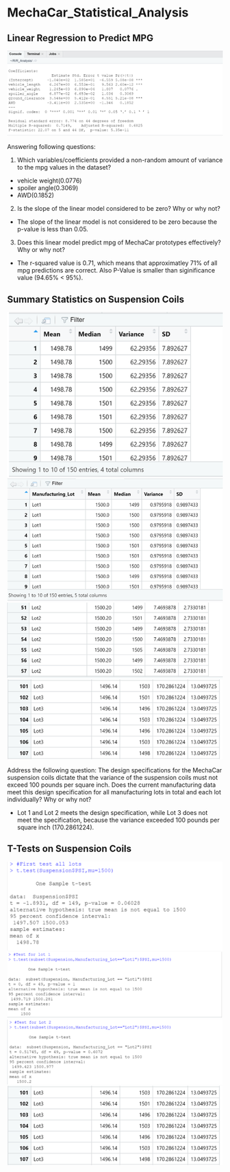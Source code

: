 # MechaCar_Statistical_Analysis
## Linear Regression to Predict MPG

<img src="screenshot/Deliverable 1- Linear Regression.png">

Answering following questions: 
1. Which variables/coefficients provided a non-random amount of variance to the mpg values in the dataset?
 - vehicle weight(0.0776)
 - spoiler angle(0.3069)
 - AWD(0.1852)
2. Is the slope of the linear model considered to be zero? Why or why not?
 - The slope of the linear model is not considered to be zero because the p-value is less than 0.05.
3. Does this linear model predict mpg of MechaCar prototypes effectively? Why or why not?
 - The r-squared value is 0.71, which means that approximatley 71% of all mpg predictions are correct. Also P-Value is smaller than siginificance value (94.65% < 95%). 

## Summary Statistics on Suspension Coils

<img src="screenshot/Deliverable 2- Suspension.png">

<img src="screenshot/Deliverable 2- Lot 1.png">
<img src="screenshot/Deliverable 2- Lot 2.png">
<img src="screenshot/Deliverable 2- Lot 3.png">

Address the following question: 
The design specifications for the MechaCar suspension coils dictate that the variance of the suspension coils must not exceed 100 pounds per square inch. Does the current manufacturing data meet this design specification for all manufacturing lots in total and each lot individually? Why or why not?
 - Lot 1 and Lot 2 meets the design specification, while Lot 3 does not meet the specification, because the variance exceeded 100 pounds per square inch (170.2861224). 
 
 ## T-Tests on Suspension Coils 

<img src="screenshot/Deliverable 3- All Lots.png">
<img src="screenshot/Deliverable 3- Lot 1.png">
<img src="screenshot/Deliverable 3- Lot 2.png">
<img src="screenshot/Deliverable 3- Lot 3.png">

